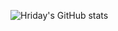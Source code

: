 ![Hriday's GitHub stats](https://github-readme-stats.vercel.app/api?username=HridayAg0102&show_icons=true&theme=radical)
